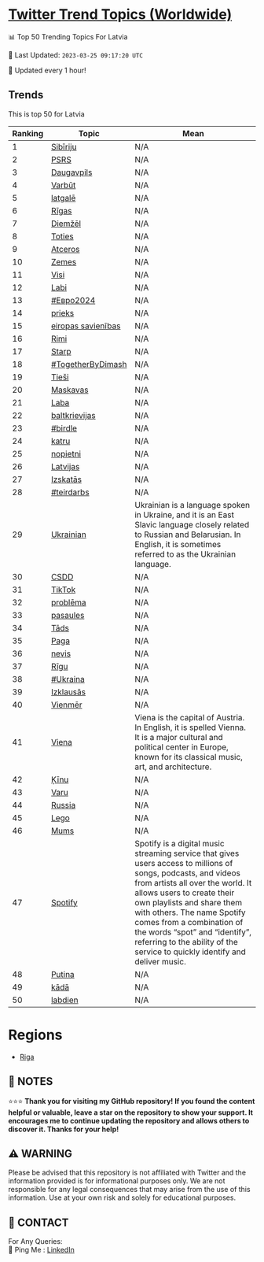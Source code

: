 [Twitter Trend Topics (Worldwide)](https://github.com/ErcinDedeoglu/Twitter-Trend-Topics)
==========


📊 Top 50 Trending Topics For Latvia

📆 Last Updated: `2023-03-25 09:17:20 UTC`

🔧 Updated every 1 hour!


## Trends

This is top 50 for Latvia

| Ranking | Topic | Mean |
| ------- | ------------ | ------------ |
| 1 | [Sibīriju](http://twitter.com/search?q=Sib%c4%abriju) | N/A |
| 2 | [PSRS](http://twitter.com/search?q=PSRS) | N/A |
| 3 | [Daugavpils](http://twitter.com/search?q=Daugavpils) | N/A |
| 4 | [Varbūt](http://twitter.com/search?q=Varb%c5%abt) | N/A |
| 5 | [latgalē](http://twitter.com/search?q=latgal%c4%93) | N/A |
| 6 | [Rīgas](http://twitter.com/search?q=R%c4%abgas) | N/A |
| 7 | [Diemžēl](http://twitter.com/search?q=Diem%c5%be%c4%93l) | N/A |
| 8 | [Toties](http://twitter.com/search?q=Toties) | N/A |
| 9 | [Atceros](http://twitter.com/search?q=Atceros) | N/A |
| 10 | [Zemes](http://twitter.com/search?q=Zemes) | N/A |
| 11 | [Visi](http://twitter.com/search?q=Visi) | N/A |
| 12 | [Labi](http://twitter.com/search?q=Labi) | N/A |
| 13 | [#Евро2024](http://twitter.com/search?q=%23%d0%95%d0%b2%d1%80%d0%be2024) | N/A |
| 14 | [prieks](http://twitter.com/search?q=prieks) | N/A |
| 15 | [eiropas savienības](http://twitter.com/search?q=eiropas+savien%c4%abbas) | N/A |
| 16 | [Rimi](http://twitter.com/search?q=Rimi) | N/A |
| 17 | [Starp](http://twitter.com/search?q=Starp) | N/A |
| 18 | [#TogetherByDimash](http://twitter.com/search?q=%23TogetherByDimash) | N/A |
| 19 | [Tieši](http://twitter.com/search?q=Tie%c5%a1i) | N/A |
| 20 | [Maskavas](http://twitter.com/search?q=Maskavas) | N/A |
| 21 | [Laba](http://twitter.com/search?q=Laba) | N/A |
| 22 | [baltkrievijas](http://twitter.com/search?q=baltkrievijas) | N/A |
| 23 | [#birdle](http://twitter.com/search?q=%23birdle) | N/A |
| 24 | [katru](http://twitter.com/search?q=katru) | N/A |
| 25 | [nopietni](http://twitter.com/search?q=nopietni) | N/A |
| 26 | [Latvijas](http://twitter.com/search?q=Latvijas) | N/A |
| 27 | [Izskatās](http://twitter.com/search?q=Izskat%c4%81s) | N/A |
| 28 | [#teirdarbs](http://twitter.com/search?q=%23teirdarbs) | N/A |
| 29 | [Ukrainian](http://twitter.com/search?q=Ukrainian) | Ukrainian is a language spoken in Ukraine, and it is an East Slavic language closely related to Russian and Belarusian. In English, it is sometimes referred to as the Ukrainian language. |
| 30 | [CSDD](http://twitter.com/search?q=CSDD) | N/A |
| 31 | [TikTok](http://twitter.com/search?q=TikTok) | N/A |
| 32 | [problēma](http://twitter.com/search?q=probl%c4%93ma) | N/A |
| 33 | [pasaules](http://twitter.com/search?q=pasaules) | N/A |
| 34 | [Tāds](http://twitter.com/search?q=T%c4%81ds) | N/A |
| 35 | [Paga](http://twitter.com/search?q=Paga) | N/A |
| 36 | [nevis](http://twitter.com/search?q=nevis) | N/A |
| 37 | [Rīgu](http://twitter.com/search?q=R%c4%abgu) | N/A |
| 38 | [#Ukraina](http://twitter.com/search?q=%23Ukraina) | N/A |
| 39 | [Izklausās](http://twitter.com/search?q=Izklaus%c4%81s) | N/A |
| 40 | [Vienmēr](http://twitter.com/search?q=Vienm%c4%93r) | N/A |
| 41 | [Viena](http://twitter.com/search?q=Viena) | Viena is the capital of Austria. In English, it is spelled Vienna. It is a major cultural and political center in Europe, known for its classical music, art, and architecture. |
| 42 | [Ķīnu](http://twitter.com/search?q=%c4%b6%c4%abnu) | N/A |
| 43 | [Varu](http://twitter.com/search?q=Varu) | N/A |
| 44 | [Russia](http://twitter.com/search?q=Russia) | N/A |
| 45 | [Lego](http://twitter.com/search?q=Lego) | N/A |
| 46 | [Mums](http://twitter.com/search?q=Mums) | N/A |
| 47 | [Spotify](http://twitter.com/search?q=Spotify) | Spotify is a digital music streaming service that gives users access to millions of songs, podcasts, and videos from artists all over the world. It allows users to create their own playlists and share them with others. The name Spotify comes from a combination of the words “spot” and “identify”, referring to the ability of the service to quickly identify and deliver music. |
| 48 | [Putina](http://twitter.com/search?q=Putina) | N/A |
| 49 | [kādā](http://twitter.com/search?q=k%c4%81d%c4%81) | N/A |
| 50 | [labdien](http://twitter.com/search?q=labdien) | N/A |



# Regions

* [Riga](</Latvia/Riga.md>)



## 📝 NOTES

⭐⭐⭐ **Thank you for visiting my GitHub repository! If you found the content helpful or valuable, leave a star on the repository to show your support. It encourages me to continue updating the repository and allows others to discover it. Thanks for your help!**


## ⚠️ WARNING

Please be advised that this repository is not affiliated with Twitter and the information provided is for informational purposes only. We are not responsible for any legal consequences that may arise from the use of this information. Use at your own risk and solely for educational purposes.


## 📨 CONTACT

 For Any Queries:  
            🏓 Ping Me : [LinkedIn](https://www.linkedin.com/in/ercindedeoglu/)

